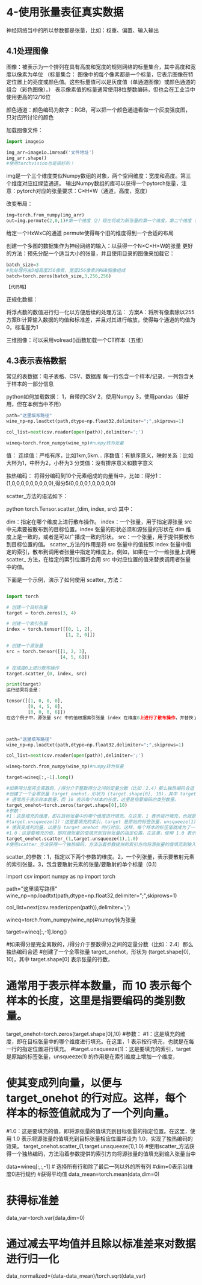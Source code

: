 # 4-使用张量表征真实数据

神经网络当中的所以参数都是张量，比如：权重、偏置、输入输出

## 4.1处理图像

图像：被表示为一个排列在具有高度和宽度的规则网络的标量集合，其中高度和宽度以像素为单位
（标量集合： 图像中的每个像素都是一个标量，它表示图像在特定位置上的亮度或颜色值。这些标量值可以是灰度值（单通道图像）或颜色通道的组合（彩色图像）。）
表示像素值的标量通常使用8位整数编码，但也会在工业当中使用更高的12/16位

颜色通道：颜色编码为数字：RGB，可以把一个颜色通道看做一个灰度强度图，只对应所讨论的颜色

加载图像文件：

```py
import imageio

img_arr=imageio.imread('文件地址')
img_arr.shape()
#使用torchvision也是很好的！
```
img是一个三个维度类似Numpy数组的对象，两个空间维度：宽度和高度。第三个维度对应红绿蓝通道。
输出Numpy数组的库可以获得一个pytorch张量，注意：pytorch对应的张量要求：C×H×W（通道，高度，宽度）

改变布局：
```py
img=torch.from_numpy(img_arr)
out=img.permute(2,0,1)#第一个维度（2）现在将成为新张量的第一个维度，第二个维度（0）成为第二个维度，第三个维度（1）成为第三个维度。换句话说，这行代码将原始张量的通道维度移动到了第一个位置，高度和宽度维度分别移到了第二和第三个位置。
```
给定一个HxWxC的通道
permute使得每个旧的维度得到一个合适的布局

创建一个多图的数据集作为神经网络的输入：以获得一个N×C×H×W的张量
更好的方法：预先分配一个适当大小的张量，并且使用目录的图像来加载它：
```py
batch_size=3
#批处理将由3幅高度256像素，宽度256像素的RGB图像组成
batch=torch.zeros(batch_size,3,256,256)

【代码略】
```

正规化数据：

将浮点数的数值进行归一化以方便后续的处理方法：
方案A：将所有像素除以255
方案B:计算输入数据的均值和标准差，并且对其进行缩放，使得每个通道的均值为0，标准差为1

三维图像：可以采用volread()函数加载一个CT样本（五维）

## 4.3表示表格数据

常见的表数据：电子表格、CSV、数据库
每一行包含一个样本/记录，一列包含关于样本的一部分信息

python如何加载数据：
1，自带的CSV
2，使用Numpy
3，使用pandas（最好用，但在本例当中不用）

```py
path="这里填写路径"
wine_np=np.loadtxt(path,dtype=np.float32,delimiter=";",skiprows=1)

col_list=next(csv.reader(open(path)),delimiter=';')

wineq=torch.from_numpy(wine_np)#numpy转为张量
```

值：
连续值：严格有序，比如1km,5km...
序数值：有排序意义，映射关系：比如大杯为1，中杯为2，小杯为3
分类值：没有排序意义和数字意义

独热编码：
将得分编码到10个元素组成的向量当中，比如：得分1：(1,0,0,0,0,0,0,0,0,0),得分5(0,0,0,0,1,0,0,0,0,0)

scatter_方法的语法如下：

python
torch.Tensor.scatter_(dim, index, src)
其中：

dim：指定在哪个维度上进行散布操作。
index：一个张量，用于指定源张量 src 中元素要被散布到的目标位置。index 张量的形状必须和源张量的形状在 dim 维度上是一致的，或者是可以广播成一致的形状。
src：一个张量，用于提供要散布到目标位置的值。
scatter_方法的作用是将 src 张量中的值按照 index 张量中指定的索引，散布到调用者张量中指定的维度上。例如，如果在一个一维张量上调用 scatter_ 方法，在给定的索引位置将会用 src 中对应位置的值来替换调用者张量中的值。

下面是一个示例，演示了如何使用 scatter_ 方法：
``` py

import torch

# 创建一个目标张量
target = torch.zeros(3, 4)

# 创建一个索引张量
index = torch.tensor([[0, 1, 2],
                      [1, 2, 0]])

# 创建一个源张量
src = torch.tensor([[1, 2, 3],
                    [4, 5, 6]])

# 在维度0上进行散布操作
target.scatter_(0, index, src)

print(target)
运行结果将会是：

tensor([[1, 0, 0, 0],
        [0, 4, 5, 0],
        [0, 0, 0, 6]])
在这个例子中，源张量 src 中的值根据索引张量 index 在维度0上进行了散布操作，并替换了目标张量 target 中对应位置的值。



path="这里填写路径"
wine_np=np.loadtxt(path,dtype=np.float32,delimiter=";",skiprows=1)

col_list=next(csv.reader(open(path)),delimiter=';')

wineq=torch.from_numpy(wine_np)#numpy转为张量

target=wineq[:,-1].long()

#如果得分是完全离散的，/得分介于整数得分之间的定量分数（比如：2.4）那么独热编码合适
#创建了一个全零张量 target_onehot，形状为 (target.shape[0], 10)，其中 target.shape[0] 表示张量的行数，
# 通常用于表示样本数量，而 10 表示每个样本的长度，这里是指要编码的类别数量。
target_onehot=torch.zeros(target.shape[0],10)
#参数：
#1：这是填充的维度，即在目标张量中的哪个维度进行填充。在这里，1 表示按行填充，也就是在每一行的指定位置进行填充。
#target.unsqueeze(1)：这是要填充的索引，target 是原始的标签张量，unsqueeze(1) 的作用是在索引维度上增加一个维度，
# 使其变成列向量，以便与 target_onehot 的行对应。这样，每个样本的标签值就成为了一个列向量。
#1.0：这是要填充的值，即将源张量的值填充到目标张量的指定位置。在这里，使用 1.0 表示将源张量的值填充到目标张量相应位置并设为 1.0，实现了独热编码的效果。
target_onehot.scatter_(1,target.unsqueeze(1),1.0)
#使用scatter_方法获得一个独热编码，方法沿着参数提供的索引方向将源张量的值填充到输入张量当中
```
scatter_的参数：1，指定以下两个参数的维度。2，一个列张量，表示要散射元素的索引张量。3，包含要散射元素的张量/要散射的单个标量（0.1）


import csv
import numpy as np
import torch


path="这里填写路径"
wine_np=np.loadtxt(path,dtype=np.float32,delimiter=";",skiprows=1)

col_list=next(csv.reader(open(path)),delimiter=';')

wineq=torch.from_numpy(wine_np)#numpy转为张量

target=wineq[:,-1].long()

#如果得分是完全离散的，/得分介于整数得分之间的定量分数（比如：2.4）那么独热编码合适
#创建了一个全零张量 target_onehot，形状为 (target.shape[0], 10)，其中 target.shape[0] 表示张量的行数，
# 通常用于表示样本数量，而 10 表示每个样本的长度，这里是指要编码的类别数量。
target_onehot=torch.zeros(target.shape[0],10)
#参数：
#1：这是填充的维度，即在目标张量中的哪个维度进行填充。在这里，1 表示按行填充，也就是在每一行的指定位置进行填充。
#target.unsqueeze(1)：这是要填充的索引，target 是原始的标签张量，unsqueeze(1) 的作用是在索引维度上增加一个维度，
# 使其变成列向量，以便与 target_onehot 的行对应。这样，每个样本的标签值就成为了一个列向量。
#1.0：这是要填充的值，即将源张量的值填充到目标张量的指定位置。在这里，使用 1.0 表示将源张量的值填充到目标张量相应位置并设为 1.0，实现了独热编码的效果。
target_onehot.scatter_(1,target.unsqueeze(1),1.0)
#使用scatter_方法获得一个独热编码，方法沿着参数提供的索引方向将源张量的值填充到输入张量当中


data=wineq[:,:,-1] # 选择所有行和除了最后一列以外的所有列
#dim=0表示沿维度0进行规约
#获得平均值
data_mean=torch.mean(data,dim=0)
# 获得标准差
data_var=torch.var(data,dim=0)
# 通过减去平均值并且除以标准差来对数据进行归一化
data_normalized=(data-data_mean)/torch.sqrt(data_var)